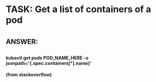 
#
# TASK: Get a list of containers of a pod
#
##



##
## ANSWER:
##


####  
####  kubectl get pods POD_NAME_HERE -o jsonpath='{.spec.containers[*].name}'
####
####    (from stackoverflow)

